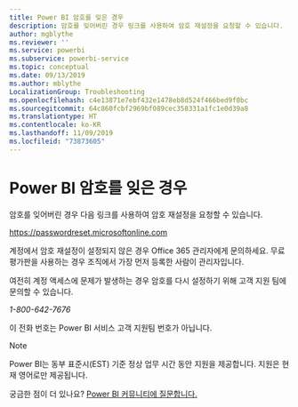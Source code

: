 ```yaml
---
title: Power BI 암호를 잊은 경우
description: 암호를 잊어버린 경우 링크를 사용하여 암호 재설정을 요청할 수 있습니다.
author: mgblythe
ms.reviewer: ''
ms.service: powerbi
ms.subservice: powerbi-service
ms.topic: conceptual
ms.date: 09/13/2019
ms.author: mblythe
LocalizationGroup: Troubleshooting
ms.openlocfilehash: c4e13871e7ebf432e1478eb8d524f466bed9f0bc
ms.sourcegitcommit: 64c860fcbf2969bf089cec358331a1fc1e0d39a8
ms.translationtype: HT
ms.contentlocale: ko-KR
ms.lasthandoff: 11/09/2019
ms.locfileid: "73873605"
---
```

# <a name="forgot-your-password-for-power-bi"></a>Power BI 암호를 잊은 경우

암호를 잊어버린 경우 다음 링크를 사용하여 암호 재설정을 요청할 수 있습니다.

<https://passwordreset.microsoftonline.com>

계정에서 암호 재설정이 설정되지 않은 경우 Office 365 관리자에게 문의하세요. 무료 평가판을 사용하는 경우 조직에서 가장 먼저 등록한 사람이 관리자입니다.

여전히 계정 액세스에 문제가 발생하는 경우 암호를 다시 설정하기 위해 고객 지원 팀에 문의할 수 있습니다.

*1-800-642-7676*

이 전화 번호는 Power BI 서비스 고객 지원팀 번호가 아닙니다.

> [!NOTE]
> Power BI는 동부 표준시(EST) 기준 정상 업무 시간 동안 지원을 제공합니다. 지원은 현재 영어로만 제공됩니다.

궁금한 점이 더 있나요? [Power BI 커뮤니티에 질문합니다.](https://community.powerbi.com/)
